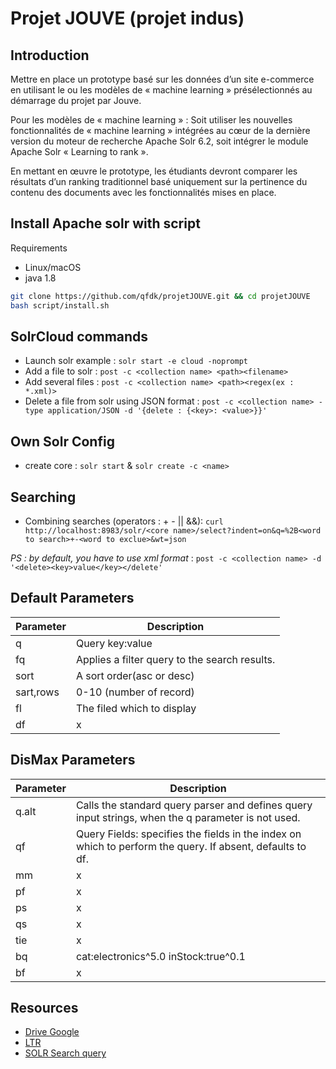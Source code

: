 # Projet JOUVE (projet indus)

## Introduction

Mettre en place un prototype basé sur les données d’un site e-commerce en utilisant le ou les modèles de « machine learning » présélectionnés au démarrage du projet par Jouve.

Pour les modèles de « machine learning » : Soit utiliser les nouvelles fonctionnalités de « machine learning » intégrées au cœur de la dernière version du moteur de recherche Apache Solr  6.2, soit intégrer le module Apache Solr « Learning to rank ».

En mettant en œuvre le prototype, les étudiants devront comparer les résultats d’un ranking traditionnel basé uniquement sur la pertinence du contenu des documents avec les fonctionnalités mises en place.

## Install Apache solr with script

Requirements
  - Linux/macOS
  - java 1.8

```bash
git clone https://github.com/qfdk/projetJOUVE.git && cd projetJOUVE
bash script/install.sh
```


## SolrCloud commands

- Launch solr example : `solr start -e cloud -noprompt`
- Add a file to solr : `post -c <collection name> <path><filename>`
- Add several files : `post -c <collection name> <path><regex(ex : *.xml)>`
- Delete a file from solr using JSON format : `post -c <collection name> -type application/JSON -d '{delete : {<key>: <value>}}'`

## Own Solr Config

- create core : `solr start` & `solr create -c <name>`

## Searching

- Combining searches (operators : + - || &&): `curl http://localhost:8983/solr/<core name>/select?indent=on&q=%2B<word to search>+-<word to exclue>&wt=json`

*PS : by default, you have to use xml format* : `post -c <collection name> -d '<delete><key>value</key></delete'`

## Default Parameters

|Parameter | Description|
|----------|------------|
|q|Query key:value|
|fq|Applies a filter query to the search results.|
|sort| A sort order(asc or desc)|
|sart,rows|0-10 (number of record)|
|fl|The filed  which to display|
|df|x|

## DisMax Parameters

|Parameter | Description|
|----------|------------|
|q.alt|Calls the standard query parser and defines query input strings, when the q parameter is not used.|
|qf|Query Fields: specifies the fields in the index on which to perform the query. If absent, defaults to df.|
|mm|x|
|pf|x|
|ps|x|
|qs|x|
|tie|x|
|bq|cat:electronics^5.0 inStock:true^0.1|
|bf|x|



## Resources

- [Drive Google](https://drive.google.com/open?id=0B4HJ5bjgQWb-XzNKLWNCdDdKSHc)
- [LTR](https://lucidworks.com/blog/2016/08/17/learning-to-rank-solr/)
- [SOLR Search query](https://cwiki.apache.org/confluence/display/solr/Searching)
